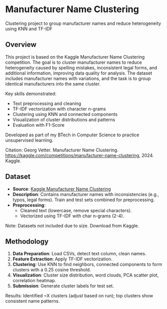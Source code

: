 # Manufacturer Name Clustering

Clustering project to group manufacturer names and reduce heterogeneity using KNN and TF-IDF

## Overview
This project is based on the Kaggle Manufacturer Name Clustering competition. The goal is to cluster manufacturer names to reduce heterogeneity caused by spelling mistakes, inconsistent legal forms, and additional information, improving data quality for analysis. The dataset includes manufacturer names with variations, and the task is to group identical manufacturers into the same cluster.

Key skills demonstrated:
- Text preprocessing and cleaning
- TF-IDF vectorization with character n-grams
- Clustering using KNN and connected components
- Visualization of cluster distributions and patterns
- Evaluation with F1-Score

Developed as part of my BTech in Computer Science to practice unsupervised learning.

Citation: Georg Vetter. Manufacturer Name Clustering. https://kaggle.com/competitions/manufacturer-name-clustering, 2024. Kaggle.

## Dataset
- **Source**: [Kaggle Manufacturer Name Clustering](https://kaggle.com/competitions/manufacturer-name-clustering/data)
- **Description**: Contains manufacturer names with inconsistencies (e.g., typos, legal forms). Train and test sets combined for preprocessing.
- **Preprocessing**:
  - Cleaned text (lowercase, remove special characters).
  - Vectorized using TF-IDF with char n-grams (2-4).

Note: Datasets not included due to size. Download from Kaggle.

## Methodology
1. **Data Preparation**: Load CSVs, detect text column, clean names.
2. **Feature Extraction**: Apply TF-IDF vectorization.
3. **Clustering**: Use KNN to find neighbors, connected components to form clusters with a 0.25 cosine threshold.
4. **Visualization**: Cluster size distribution, word clouds, PCA scatter plot, correlation heatmap.
5. **Submission**: Generate cluster labels for test set.

Results: Identified ~X clusters (adjust based on run); top clusters show consistent name patterns.


